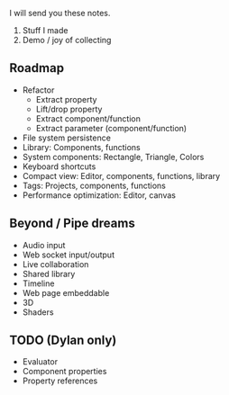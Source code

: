 I will send you these notes.

1. Stuff I made
2. Demo / joy of collecting

## Roadmap
- Refactor
    - Extract property
    - Lift/drop property
    - Extract component/function
    - Extract parameter (component/function)
- File system persistence
- Library: Components, functions
- System components: Rectangle, Triangle, Colors
- Keyboard shortcuts
- Compact view: Editor, components, functions, library
- Tags: Projects, components, functions
- Performance optimization: Editor, canvas

## Beyond / Pipe dreams
- Audio input
- Web socket input/output
- Live collaboration
- Shared library
- Timeline
- Web page embeddable
- 3D
- Shaders





## TODO (Dylan only)
- Evaluator
- Component properties
- Property references